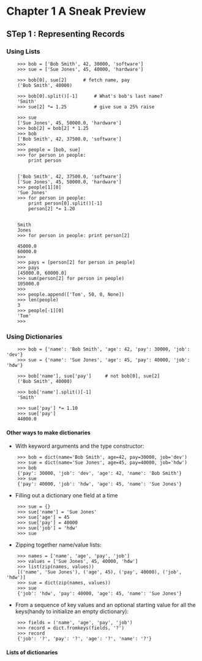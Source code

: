 ﻿

# Chapter 1 A Sneak Preview

## STep 1 : Representing Records

### Using Lists


```
    >>> bob = ['Bob Smith', 42, 30000, 'software']
    >>> sue = ['Sue Jones', 45, 40000, 'hardware']
	
    >>> bob[0], sue[2]		# fetch name, pay
    ('Bob Smith', 40000)
	
    >>> bob[0].split()[-1]		# What's bob's last name?
    'Smith'
    >>> sue[2] *= 1.25			# give sue a 25% raise
	
    >>> sue
    ['Sue Jones', 45, 50000.0, 'hardware']
    >>> bob[2] = bob[2] * 1.25
    >>> bob
    ['Bob Smith', 42, 37500.0, 'software']
    >>> 
    >>> people = [bob, sue]
    >>> for person in people:
        print person

        
    ['Bob Smith', 42, 37500.0, 'software']
    ['Sue Jones', 45, 50000.0, 'hardware']
    >>> people[1][0]
    'Sue Jones'
    >>> for person in people:
        print person[0].split()[-1]
        person[2] *= 1.20

        
    Smith
    Jones
    >>> for person in people: print person[2]

    45000.0
    60000.0
    >>> 
    >>> pays = [person[2] for person in people]
    >>> pays
    [45000.0, 60000.0]
    >>> sum(person[2] for person in people)
    105000.0
    >>> 
    >>> people.append(['Tom', 50, 0, None])
    >>> len(people)
    3
    >>> people[-1][0]
    'Tom'
    >>> 
```	
	
### Using Dictionaries
```
	>>> bob = {'name': 'Bob Smith', 'age': 42, 'pay': 30000, 'job': 'dev'}
	>>> sue = {'name': 'Sue Jones', 'age': 45, 'pay': 40000, 'job': 'hdw'}

	>>> bob['name'], sue['pay']		# not bob[0], sue[2]
	('Bob Smith', 40000)
	
	>>> bob['name'].split()[-1]			
	'Smith'
	
	>>> sue['pay'] *= 1.10
	>>> sue['pay']
	44000.0
```
	
#### Other ways to make dictionaries

- With keyword arguments and the type constructor:

```
	>>> bob = dict(name='Bob Smith', age=42, pay=30000, job='dev')
	>>> sue = dict(name='Sue Jones', age=45, pay=40000, job='hdw')
	>>> bob
	{'pay': 30000, 'job': 'dev', 'age': 42, 'name': 'Bob Smith'}
	>>> sue
	{'pay': 40000, 'job': 'hdw', 'age': 45, 'name': 'Sue Jones'}	
```
	
- Filling out a dictionary one field at a  time
```
	>>> sue = {}
	>>> sue['name'] = 'Sue Jones'
	>>> sue['age'] = 45
	>>> sue['pay'] = 40000
	>>> sue['job'] = 'hdw'
	>>> sue
```	
	
- Zipping together name/value lists:

```
	>>> names = ['name', 'age', 'pay', 'job']
	>>> values = ['Sue Jones', 45, 40000, 'hdw']
	>>> list(zip(names, values))
	[('name', 'Sue Jones'), ('age', 45), ('pay', 40000), ('job', 'hdw')]
	>>> sue = dict(zip(names, values))
	>>> sue
	{'job': 'hdw', 'pay': 40000, 'age': 45, 'name': 'Sue Jones'}
```
	
- From a sequence of key values and an optional starting value for all the keys(handy to initialize an empty dictionary):

```
	>>> fields = ('name', 'age', 'pay', 'job')
	>>> record = dict.fromkeys(fields, '?')
	>>> record
	{'job': '?', 'pay': '?', 'age': '?', 'name': '?'}	
```	
#### Lists of dictionaries
	
	
	